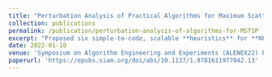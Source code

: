 ```yaml
---
title: "Perturbation Analysis of Practical Algorithms for Maximum Scatter TSP"
collection: publications
permalink: /publication/perturbation-analysis-of-algorithms-for-MSTSP
excerpt: "Proposed six simple-to-code, scalable **heuristics** for **NP-hard** Maximum Scatter Travelling Salesman Problem (MSTSP). Studied the reliability of these algorithms in terms of runtime, quality, and stability using **smoothed analysis**, by slightly perturbing the inputs. Observed **practical efficacy** of simple heuristics despite their exponential worst-case complexity due to **polynomial expected runtime**, as the worst-case instances are **sparse** and **rare**. Find [code](https://github.com/sundar7D0/maximum-scatter-TSP)"
date: 2022-01-10
venue: 'Symposium on Algorithm Engineering and Experiments (ALENEX22) by **Sundar Raman P**, Emil Biju'
paperurl: 'https://epubs.siam.org/doi/abs/10.1137/1.9781611977042.13'
---
```


